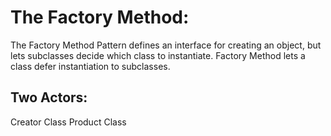 # The Factory Method:

The Factory Method Pattern defines an interface for creating an object, but lets subclasses decide which class to instantiate. Factory Method lets a class defer instantiation to subclasses.

## Two Actors:

Creator Class
Product Class
